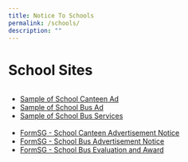 ```yaml
---
title: Notice To Schools
permalink: /schools/
description: ""
---
```

# School Sites
![]()
* [Sample of School Canteen Ad](https://staging.d2rf20mnuqi9qi.amplifyapp.com/schsite-schcanteenad/)
* [Sample of School Bus Ad](https://staging.d2rf20mnuqi9qi.amplifyapp.com/schsite-schbusad/)
* [Sample of School Bus Services](https://staging.d2rf20mnuqi9qi.amplifyapp.com/schsite-schbusservice/)
<br><br>
* [FormSG - School Canteen Advertisement Notice](https://form.gov.sg/63ed8c44fbe9b700127a224a)
* [FormSG - School Bus Advertisement Notice](https://form.gov.sg/6434b7591a084c001338d168)
* [FormSG - School Bus Evaluation and Award](https://form.gov.sg/6434bf3d135e4c0012082e81)